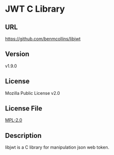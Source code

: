 # JWT C Library

## URL

https://github.com/benmcollins/libjwt

## Version

v1.9.0

## License

Mozilla Public License v2.0

## License File

[MPL-2.0](repo/MPL-2.0)

## Description

libjwt is a C library for manipulation json web token.
